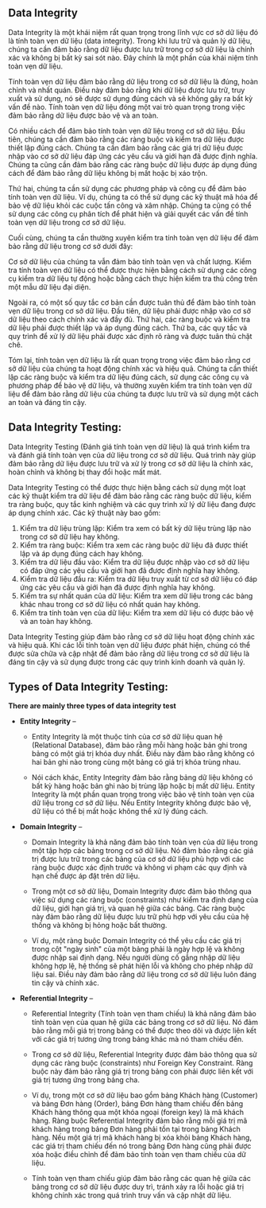 ## Data Integrity

Data Integrity là một khái niệm rất quan trọng trong lĩnh vực cơ sở dữ liệu đó là tính toàn vẹn dữ liệu (data integrity). Trong khi lưu trữ và quản lý dữ liệu, chúng ta cần đảm bảo rằng dữ liệu được lưu trữ trong cơ sở dữ liệu là chính xác và không bị bất kỳ sai sót nào. Đây chính là một phần của khái niệm tính toàn vẹn dữ liệu.

Tính toàn vẹn dữ liệu đảm bảo rằng dữ liệu trong cơ sở dữ liệu là đúng, hoàn chỉnh và nhất quán. Điều này đảm bảo rằng khi dữ liệu được lưu trữ, truy xuất và sử dụng, nó sẽ được sử dụng đúng cách và sẽ không gây ra bất kỳ vấn đề nào. Tính toàn vẹn dữ liệu đóng một vai trò quan trọng trong việc đảm bảo rằng dữ liệu được bảo vệ và an toàn.

Có nhiều cách để đảm bảo tính toàn vẹn dữ liệu trong cơ sở dữ liệu. Đầu tiên, chúng ta cần đảm bảo rằng các ràng buộc và kiểm tra dữ liệu được thiết lập đúng cách. Chúng ta cần đảm bảo rằng các giá trị dữ liệu được nhập vào cơ sở dữ liệu đáp ứng các yêu cầu và giới hạn đã được định nghĩa. Chúng ta cũng cần đảm bảo rằng các ràng buộc dữ liệu được áp dụng đúng cách để đảm bảo rằng dữ liệu không bị mất hoặc bị xáo trộn.

Thứ hai, chúng ta cần sử dụng các phương pháp và công cụ để đảm bảo tính toàn vẹn dữ liệu. Ví dụ, chúng ta có thể sử dụng các kỹ thuật mã hóa để bảo vệ dữ liệu khỏi các cuộc tấn công và xâm nhập. Chúng ta cũng có thể sử dụng các công cụ phân tích để phát hiện và giải quyết các vấn đề tính toàn vẹn dữ liệu trong cơ sở dữ liệu.

Cuối cùng, chúng ta cần thường xuyên kiểm tra tính toàn vẹn dữ liệu để đảm bảo rằng dữ liệu trong cơ sở dưới đây:

Cơ sở dữ liệu của chúng ta vẫn đảm bảo tính toàn vẹn và chất lượng. Kiểm tra tính toàn vẹn dữ liệu có thể được thực hiện bằng cách sử dụng các công cụ kiểm tra dữ liệu tự động hoặc bằng cách thực hiện kiểm tra thủ công trên một mẫu dữ liệu đại diện.

Ngoài ra, có một số quy tắc cơ bản cần được tuân thủ để đảm bảo tính toàn vẹn dữ liệu trong cơ sở dữ liệu. Đầu tiên, dữ liệu phải được nhập vào cơ sở dữ liệu theo cách chính xác và đầy đủ. Thứ hai, các ràng buộc và kiểm tra dữ liệu phải được thiết lập và áp dụng đúng cách. Thứ ba, các quy tắc và quy trình để xử lý dữ liệu phải được xác định rõ ràng và được tuân thủ chặt chẽ.

Tóm lại, tính toàn vẹn dữ liệu là rất quan trọng trong việc đảm bảo rằng cơ sở dữ liệu của chúng ta hoạt động chính xác và hiệu quả. Chúng ta cần thiết lập các ràng buộc và kiểm tra dữ liệu đúng cách, sử dụng các công cụ và phương pháp để bảo vệ dữ liệu, và thường xuyên kiểm tra tính toàn vẹn dữ liệu để đảm bảo rằng dữ liệu của chúng ta được lưu trữ và sử dụng một cách an toàn và đáng tin cậy.

## Data Integrity Testing:

Data Integrity Testing (Đánh giá tính toàn vẹn dữ liệu) là quá trình kiểm tra và đánh giá tính toàn vẹn của dữ liệu trong cơ sở dữ liệu. Quá trình này giúp đảm bảo rằng dữ liệu được lưu trữ và xử lý trong cơ sở dữ liệu là chính xác, hoàn chỉnh và không bị thay đổi hoặc mất mát.

Data Integrity Testing có thể được thực hiện bằng cách sử dụng một loạt các kỹ thuật kiểm tra dữ liệu để đảm bảo rằng các ràng buộc dữ liệu, kiểm tra ràng buộc, quy tắc kinh nghiệm và các quy trình xử lý dữ liệu đang được áp dụng chính xác. Các kỹ thuật này bao gồm:

1. Kiểm tra dữ liệu trùng lặp: Kiểm tra xem có bất kỳ dữ liệu trùng lặp nào trong cơ sở dữ liệu hay không.
1. Kiểm tra ràng buộc: Kiểm tra xem các ràng buộc dữ liệu đã được thiết lập và áp dụng đúng cách hay không.
1. Kiểm tra dữ liệu đầu vào: Kiểm tra dữ liệu được nhập vào cơ sở dữ liệu có đáp ứng các yêu cầu và giới hạn đã được định nghĩa hay không.
1. Kiểm tra dữ liệu đầu ra: Kiểm tra dữ liệu truy xuất từ cơ sở dữ liệu có đáp ứng các yêu cầu và giới hạn đã được định nghĩa hay không.
1. Kiểm tra sự nhất quán của dữ liệu: Kiểm tra xem dữ liệu trong các bảng khác nhau trong cơ sở dữ liệu có nhất quán hay không.
1. Kiểm tra tính toàn vẹn của dữ liệu: Kiểm tra xem dữ liệu có được bảo vệ và an toàn hay không.

Data Integrity Testing giúp đảm bảo rằng cơ sở dữ liệu hoạt động chính xác và hiệu quả. Khi các lỗi tính toàn vẹn dữ liệu được phát hiện, chúng có thể được sửa chữa và cập nhật để đảm bảo rằng dữ liệu trong cơ sở dữ liệu là đáng tin cậy và sử dụng được trong các quy trình kinh doanh và quản lý.

## Types of Data Integrity Testing:

**There are mainly three types of data integrity test**

- **Entity Integrity** –

  - Entity Integrity là một thuộc tính của cơ sở dữ liệu quan hệ (Relational Database), đảm bảo rằng mỗi hàng hoặc bản ghi trong bảng có một giá trị khóa duy nhất. Điều này đảm bảo rằng không có hai bản ghi nào trong cùng một bảng có giá trị khóa trùng nhau.

  - Nói cách khác, Entity Integrity đảm bảo rằng bảng dữ liệu không có bất kỳ hàng hoặc bản ghi nào bị trùng lặp hoặc bị mất dữ liệu. Entity Integrity là một phần quan trọng trong việc bảo vệ tính toàn vẹn của dữ liệu trong cơ sở dữ liệu. Nếu Entity Integrity không được bảo vệ, dữ liệu có thể bị mất hoặc không thể xử lý đúng cách.

- **Domain Integrity** –

  - Domain Integrity là khả năng đảm bảo tính toàn vẹn của dữ liệu trong một tập hợp các bảng trong cơ sở dữ liệu. Nó đảm bảo rằng các giá trị được lưu trữ trong các bảng của cơ sở dữ liệu phù hợp với các ràng buộc được xác định trước và không vi phạm các quy định và hạn chế được áp đặt trên dữ liệu.

  - Trong một cơ sở dữ liệu, Domain Integrity được đảm bảo thông qua việc sử dụng các ràng buộc (constraints) như kiểm tra định dạng của dữ liệu, giới hạn giá trị, và quan hệ giữa các bảng. Các ràng buộc này đảm bảo rằng dữ liệu được lưu trữ phù hợp với yêu cầu của hệ thống và không bị hỏng hoặc bất thường.

  - Ví dụ, một ràng buộc Domain Integrity có thể yêu cầu các giá trị trong cột "ngày sinh" của một bảng phải là ngày hợp lệ và không được nhập sai định dạng. Nếu người dùng cố gắng nhập dữ liệu không hợp lệ, hệ thống sẽ phát hiện lỗi và không cho phép nhập dữ liệu sai. Điều này đảm bảo rằng dữ liệu trong cơ sở dữ liệu luôn đáng tin cậy và chính xác.

- **Referential Integrity** –

  - Referential Integrity (Tính toàn vẹn tham chiếu) là khả năng đảm bảo tính toàn vẹn của quan hệ giữa các bảng trong cơ sở dữ liệu. Nó đảm bảo rằng mỗi giá trị trong bảng có thể được theo dõi và được liên kết với các giá trị tương ứng trong bảng khác mà nó tham chiếu đến.

  - Trong cơ sở dữ liệu, Referential Integrity được đảm bảo thông qua sử dụng các ràng buộc (constraints) như Foreign Key Constraint. Ràng buộc này đảm bảo rằng giá trị trong bảng con phải được liên kết với giá trị tương ứng trong bảng cha.

  - Ví dụ, trong một cơ sở dữ liệu bao gồm bảng Khách hàng (Customer) và bảng Đơn hàng (Order), bảng Đơn hàng tham chiếu đến bảng Khách hàng thông qua một khóa ngoại (foreign key) là mã khách hàng. Ràng buộc Referential Integrity đảm bảo rằng mỗi giá trị mã khách hàng trong bảng Đơn hàng phải tồn tại trong bảng Khách hàng. Nếu một giá trị mã khách hàng bị xóa khỏi bảng Khách hàng, các giá trị tham chiếu đến nó trong bảng Đơn hàng cũng phải được xóa hoặc điều chỉnh để đảm bảo tính toàn vẹn tham chiếu của dữ liệu.

  - Tính toàn vẹn tham chiếu giúp đảm bảo rằng các quan hệ giữa các bảng trong cơ sở dữ liệu được duy trì, tránh xảy ra lỗi hoặc giá trị không chính xác trong quá trình truy vấn và cập nhật dữ liệu.
